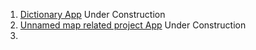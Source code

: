 1. <a href="https://github.com/Gaurav-Vish/Py/tree/master/Apps/Dictionary">Dictionary App</a> Under Construction
2. <a href="https://github.com/Gaurav-Vish/Py/tree/master/Apps/Mapping">Unnamed map related project App</a> Under Construction
3. 

